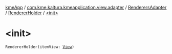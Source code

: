 [kmeApp](../../../index.md) / [com.kme.kaltura.kmeapplication.view.adapter](../../index.md) / [RenderersAdapter](../index.md) / [RendererHolder](index.md) / [&lt;init&gt;](./-init-.md)

# &lt;init&gt;

`RendererHolder(itemView: `[`View`](https://developer.android.com/reference/android/view/View.html)`)`